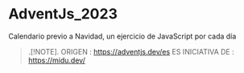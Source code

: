 # AdventJs_2023
Calendario previo a Navidad, un ejercicio de JavaScript por cada día 

>.[!NOTE].
>ORIGEN : https://adventjs.dev/es
>ES INICIATIVA DE : https://midu.dev/


